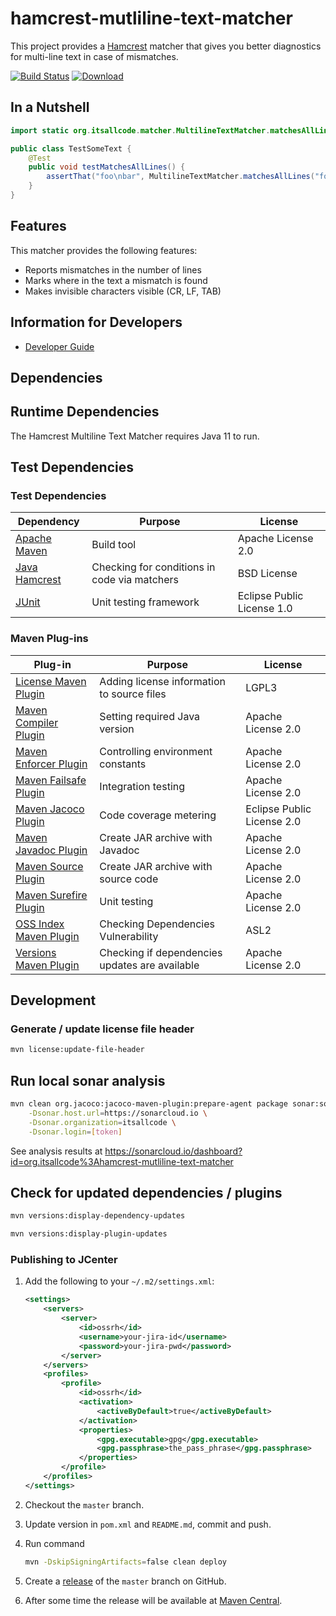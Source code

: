 # hamcrest-mutliline-text-matcher

This project provides a [Hamcrest](http://hamcrest.org/) matcher that gives you better diagnostics for multi-line text in case of mismatches.

[![Build Status](https://travis-ci.com/itsallcode/hamcrest-mutliline-text-matcher.svg?branch=master)](https://travis-ci.com/itsallcode/hamcrest-mutliline-text-matcher)
[![Download](https://api.bintray.com/packages/itsallcode/itsallcode/hamcrest-mutliline-text-matcher/images/download.svg) ](https://bintray.com/itsallcode/itsallcode/hamcrest-mutliline-text-matcher/_latestVersion)

## In a Nutshell

```java
import static org.itsallcode.matcher.MultilineTextMatcher.matchesAllLines;

public class TestSomeText {
	@Test
	public void testMatchesAllLines() {
		assertThat("foo\nbar", MultilineTextMatcher.matchesAllLines("foo", "bar"));
	}
}
```

## Features

This matcher provides the following features:

* Reports mismatches in the number of lines
* Marks where in the text a mismatch is found
* Makes invisible characters visible (CR, LF, TAB)

## Information for Developers

* [Developer Guide](doc/developer_guide/developer_guide.md)

## Dependencies

## Runtime Dependencies

The Hamcrest Multiline Text Matcher requires Java 11 to run.

## Test Dependencies

### Test Dependencies

| Dependency                                                                          | Purpose                                                | License                          |
|-------------------------------------------------------------------------------------|--------------------------------------------------------|----------------------------------|
| [Apache Maven](https://maven.apache.org/)                                           | Build tool                                             | Apache License 2.0               |
| [Java Hamcrest](http://hamcrest.org/JavaHamcrest/)                                  | Checking for conditions in code via matchers           | BSD License                      |
| [JUnit](https://junit.org/junit5)                                                   | Unit testing framework                                 | Eclipse Public License 1.0       |

### Maven Plug-ins

| Plug-in                                                                             | Purpose                                                | License                          |
|-------------------------------------------------------------------------------------|--------------------------------------------------------|----------------------------------|
| [License Maven Plugin](https://www.mojohaus.org/license-maven-plugin/)              | Adding license information to source files             | LGPL3                            |
| [Maven Compiler Plugin](https://maven.apache.org/plugins/maven-compiler-plugin/)    | Setting required Java version                          | Apache License 2.0               |
| [Maven Enforcer Plugin](http://maven.apache.org/enforcer/maven-enforcer-plugin/)    | Controlling environment constants                      | Apache License 2.0               |
| [Maven Failsafe Plugin](https://maven.apache.org/surefire/maven-surefire-plugin/)   | Integration testing                                    | Apache License 2.0               |
| [Maven Jacoco Plugin](https://www.eclemma.org/jacoco/trunk/doc/maven.html)          | Code coverage metering                                 | Eclipse Public License 2.0       |
| [Maven Javadoc Plugin](https://maven.apache.org/plugins/maven-javadoc-plugin)       | Create JAR archive with Javadoc                        | Apache License 2.0               |
| [Maven Source Plugin](http://maven.apache.org/plugins/maven-source-plugin/)         | Create JAR archive with source code                    | Apache License 2.0               |
| [Maven Surefire Plugin](https://maven.apache.org/surefire/maven-surefire-plugin/)   | Unit testing                                           | Apache License 2.0               |
| [OSS Index Maven Plugin](https://sonatype.github.io/ossindex-maven/maven-plugin/)   | Checking Dependencies Vulnerability                    | ASL2                             |
| [Versions Maven Plugin](https://www.mojohaus.org/versions-maven-plugin/)            | Checking if dependencies updates are available         | Apache License 2.0               |

## Development


### Generate / update license file header

```bash
mvn license:update-file-header
```

## Run local sonar analysis

```bash
mvn clean org.jacoco:jacoco-maven-plugin:prepare-agent package sonar:sonar \
    -Dsonar.host.url=https://sonarcloud.io \
    -Dsonar.organization=itsallcode \
    -Dsonar.login=[token]
```

See analysis results at https://sonarcloud.io/dashboard?id=org.itsallcode%3Ahamcrest-mutliline-text-matcher

## Check for updated dependencies / plugins

```bash
mvn versions:display-dependency-updates
```

```bash
mvn versions:display-plugin-updates
```

### Publishing to JCenter

1. Add the following to your `~/.m2/settings.xml`:

    ```xml
    <settings>
        <servers>
            <server>
                <id>ossrh</id>
                <username>your-jira-id</username>
                <password>your-jira-pwd</password>
            </server>
        </servers>
        <profiles>
            <profile>
                <id>ossrh</id>
                <activation>
                    <activeByDefault>true</activeByDefault>
                </activation>
                <properties>
                    <gpg.executable>gpg</gpg.executable>
                    <gpg.passphrase>the_pass_phrase</gpg.passphrase>
                </properties>
            </profile>
        </profiles>
    </settings>
    ```

1. Checkout the `master` branch.
1. Update version in `pom.xml` and `README.md`, commit and push.
1. Run command

    ```bash
    mvn -DskipSigningArtifacts=false clean deploy
    ```

1. Create a [release](https://github.com/itsallcode/hamcrest-mutliline-text-matcher/releases) of the `master` branch on GitHub.
1. After some time the release will be available at [Maven Central](https://repo1.maven.org/maven2/org/itsallcode/hamcrest-mutliline-text-matcher/).
